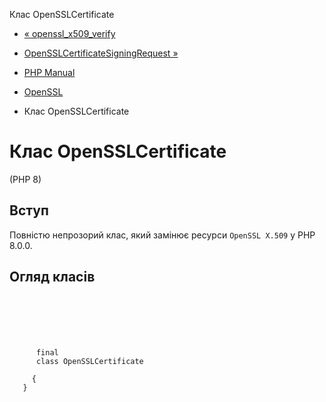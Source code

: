 Клас OpenSSLCertificate

-   [« openssl\_x509\_verify](function.openssl-x509-verify.html)
    
-   [OpenSSLCertificateSigningRequest »](class.opensslcertificatesigningrequest.html)
    
-   [PHP Manual](index.html)
    
-   [OpenSSL](book.openssl.html)
    
-   Клас OpenSSLCertificate
    

# Клас OpenSSLCertificate

(PHP 8)

## Вступ

Повністю непрозорий клас, який замінює ресурси `OpenSSL X.509` у PHP 8.0.0.

## Огляд класів

```synopsis

     
    

    
     
      final
      class OpenSSLCertificate
     
     {
   }
```